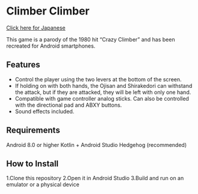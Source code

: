 # Climber Climber
[Click here for Japanese](./README.ja.md)

This game is a parody of the 1980 hit “Crazy Climber” and has been recreated for Android smartphones.

## Features
- Control the player using the two levers at the bottom of the screen.
- If holding on with both hands, the Ojisan and Shirakedori can withstand the attack, but if they are attacked, they will be left with only one hand.
- Compatible with game controller analog sticks. Can also be controlled with the directional pad and ABXY buttons.
- Sound effects included.

## Requirements
Android 8.0 or higher
Kotlin + Android Studio Hedgehog (recommended)

## How to Install
1.Clone this repository
2.Open it in Android Studio
3.Build and run on an emulator or a physical device
